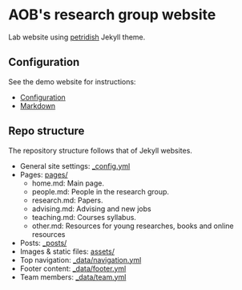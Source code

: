 # AOB's research group website
Lab website using [petridish](https://github.com/peterdesmet/petridish) Jekyll theme. 

## Configuration
See the demo website for instructions:
- [Configuration](https://peterdesmet.github.io/petridish/docs/configuration)
- [Markdown](https://peterdesmet.github.io/petridish/docs/markdown)

## Repo structure

The repository structure follows that of Jekyll websites.

- General site settings: [_config.yml](_config.yml)
- Pages: [pages/](pages/)
    - home.md: Main page.
    - people.md: People in the research group.
    - research.md: Papers.
    - advising.md: Advising and new jobs
    - teaching.md: Courses syllabus.
    - other.md: Resources for young researches, books and online resources
- Posts: [_posts/](_posts/)
- Images & static files: [assets/](assets/)
- Top navigation: [_data/navigation.yml](_data/navigation.yml)
- Footer content: [_data/footer.yml](_data/footer.yml)
- Team members: [_data/team.yml](_data/team.yml)